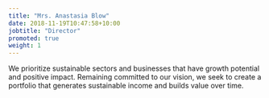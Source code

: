 ```yaml
---
title: "Mrs. Anastasia Blow"
date: 2018-11-19T10:47:58+10:00
jobtitle: "Director"
promoted: true
weight: 1
---
```


We prioritize sustainable sectors and businesses that have growth potential and positive impact. Remaining committed to our vision, we seek to create a portfolio that generates sustainable income and builds value over time.